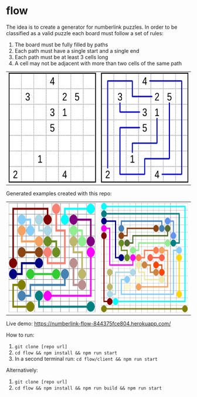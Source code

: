 # flow
The idea is to create a generator for numberlink puzzles.
In order to be classified as a valid puzzle each board must follow a set of rules:
1. The board must be fully filled by paths
2. Each path must have a single start and a single end
3. Each path must be at least 3 cells long
4. A cell may not be adjacent with more than two cells of the same path
<table>
  <tr>
    <td><img src="Numberlink_puzzle.png" alt="Unsolved numberlink puzzle" width="300" height="300"/></td>
    <td><img src="Numberlink_puzzle_solution.png" alt="Solved numberlink puzzle" width="300" height="300"/></td>
  </tr>
</table>

Generated examples created with this repo:
<table>
  <tr>
    <td><img src="Generated.png" alt="Solved numberlink puzzle" width="300" height="300"/></td>
    <td><img src="Generated2.png" alt="Solved numberlink puzzle" width="300" height="300"/></td>
  </tr>
</table>

Live demo: https://numberlink-flow-844375fce804.herokuapp.com/

How to run:
1. `git clone [repo url]`
2. `cd flow && npm install && npm run start`
3. In a second terminal run: `cd flow/client && npm run start`

Alternatively:
1. `git clone [repo url]`
2. `cd flow && npm install && npm run build && npm run start`
